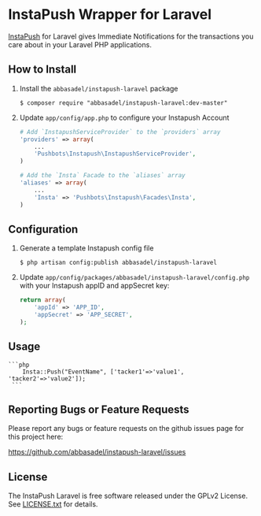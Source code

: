 InstaPush Wrapper for Laravel
============================

[InstaPush](https://instapush.im/) for Laravel gives Immediate Notifications for the transactions you care about in your Laravel PHP applications.

How to Install
--------------

1.  Install the `abbasadel/instapush-laravel` package

    ```shell
    $ composer require "abbasadel/instapush-laravel:dev-master"
    ```

2.  Update `app/config/app.php` to configure your Instapush Account

    ```php
    # Add `InstapushServiceProvider` to the `providers` array
    'providers' => array(
        ...
        'Pushbots\Instapush\InstapushServiceProvider',
    )

    # Add the `Insta` Facade to the `aliases` array
    'aliases' => array(
        ...
        'Insta' => 'Pushbots\Instapush\Facades\Insta',
    )
    ```


Configuration
-------------

1.  Generate a template Instapush config file

    ```shell
    $ php artisan config:publish abbasadel/instapush-laravel
    ```

2.  Update `app/config/packages/abbasadel/instapush-laravel/config.php` with your
    Instapush appID and appSecret key:

    ```php
    return array(
        'appId' => 'APP_ID',
        'appSecret' => 'APP_SECRET',
    );
    ```


Usage 
-----------------------------------

    ```php
        Insta::Push("EventName", ['tacker1'=>'value1', 'tacker2'=>'value2']);
     ```

Reporting Bugs or Feature Requests
----------------------------------

Please report any bugs or feature requests on the github issues page for this
project here:

<https://github.com/abbasadel/instapush-laravel/issues>


License
-------

The InstaPush Laravel is free software released under the GPLv2 License. 
See [LICENSE.txt](https://github.com/abbasadel/instapush-laravel/blob/master/LICENSE) for details.

